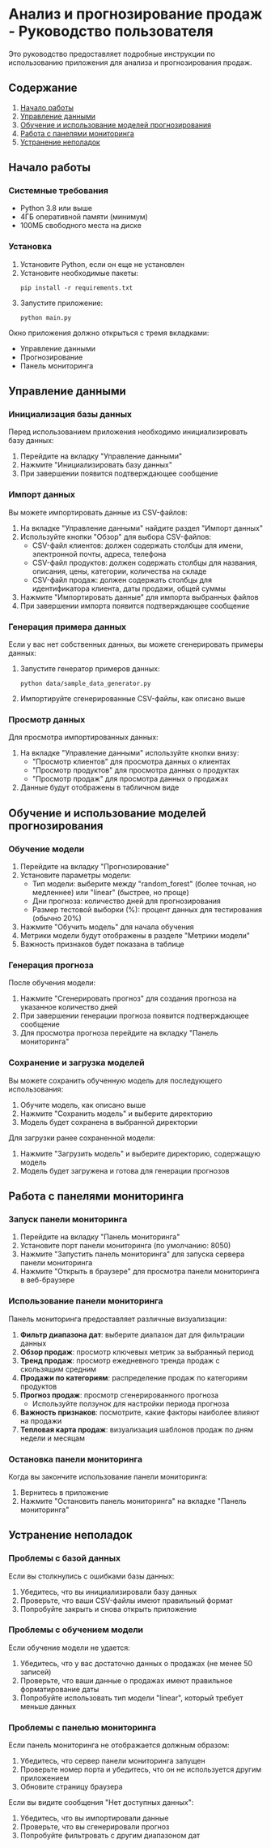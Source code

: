 # Анализ и прогнозирование продаж - Руководство пользователя

Это руководство предоставляет подробные инструкции по использованию приложения для анализа и прогнозирования продаж.

## Содержание

1. [Начало работы](#начало-работы)
2. [Управление данными](#управление-данными)
3. [Обучение и использование моделей прогнозирования](#обучение-и-использование-моделей-прогнозирования)
4. [Работа с панелями мониторинга](#работа-с-панелями-мониторинга)
5. [Устранение неполадок](#устранение-неполадок)

## Начало работы

### Системные требования

- Python 3.8 или выше
- 4ГБ оперативной памяти (минимум)
- 100МБ свободного места на диске

### Установка

1. Установите Python, если он еще не установлен
2. Установите необходимые пакеты:
   ```
   pip install -r requirements.txt
   ```
3. Запустите приложение:
   ```
   python main.py
   ```

Окно приложения должно открыться с тремя вкладками:
- Управление данными
- Прогнозирование
- Панель мониторинга

## Управление данными

### Инициализация базы данных

Перед использованием приложения необходимо инициализировать базу данных:

1. Перейдите на вкладку "Управление данными"
2. Нажмите "Инициализировать базу данных"
3. При завершении появится подтверждающее сообщение

### Импорт данных

Вы можете импортировать данные из CSV-файлов:

1. На вкладке "Управление данными" найдите раздел "Импорт данных"
2. Используйте кнопки "Обзор" для выбора CSV-файлов:
   - CSV-файл клиентов: должен содержать столбцы для имени, электронной почты, адреса, телефона
   - CSV-файл продуктов: должен содержать столбцы для названия, описания, цены, категории, количества на складе
   - CSV-файл продаж: должен содержать столбцы для идентификатора клиента, даты продажи, общей суммы
3. Нажмите "Импортировать данные" для импорта выбранных файлов
4. При завершении импорта появится подтверждающее сообщение

### Генерация примера данных

Если у вас нет собственных данных, вы можете сгенерировать примеры данных:

1. Запустите генератор примеров данных:
   ```
   python data/sample_data_generator.py
   ```
2. Импортируйте сгенерированные CSV-файлы, как описано выше

### Просмотр данных

Для просмотра импортированных данных:

1. На вкладке "Управление данными" используйте кнопки внизу:
   - "Просмотр клиентов" для просмотра данных о клиентах
   - "Просмотр продуктов" для просмотра данных о продуктах
   - "Просмотр продаж" для просмотра данных о продажах
2. Данные будут отображены в табличном виде

## Обучение и использование моделей прогнозирования

### Обучение модели

1. Перейдите на вкладку "Прогнозирование"
2. Установите параметры модели:
   - Тип модели: выберите между "random_forest" (более точная, но медленнее) или "linear" (быстрее, но проще)
   - Дни прогноза: количество дней для прогнозирования
   - Размер тестовой выборки (%): процент данных для тестирования (обычно 20%)
3. Нажмите "Обучить модель" для начала обучения
4. Метрики модели будут отображены в разделе "Метрики модели"
5. Важность признаков будет показана в таблице

### Генерация прогноза

После обучения модели:

1. Нажмите "Сгенерировать прогноз" для создания прогноза на указанное количество дней
2. При завершении генерации прогноза появится подтверждающее сообщение
3. Для просмотра прогноза перейдите на вкладку "Панель мониторинга"

### Сохранение и загрузка моделей

Вы можете сохранить обученную модель для последующего использования:

1. Обучите модель, как описано выше
2. Нажмите "Сохранить модель" и выберите директорию
3. Модель будет сохранена в выбранной директории

Для загрузки ранее сохраненной модели:

1. Нажмите "Загрузить модель" и выберите директорию, содержащую модель
2. Модель будет загружена и готова для генерации прогнозов

## Работа с панелями мониторинга

### Запуск панели мониторинга

1. Перейдите на вкладку "Панель мониторинга"
2. Установите порт панели мониторинга (по умолчанию: 8050)
3. Нажмите "Запустить панель мониторинга" для запуска сервера панели мониторинга
4. Нажмите "Открыть в браузере" для просмотра панели мониторинга в веб-браузере

### Использование панели мониторинга

Панель мониторинга предоставляет различные визуализации:

1. **Фильтр диапазона дат**: выберите диапазон дат для фильтрации данных
2. **Обзор продаж**: просмотр ключевых метрик за выбранный период
3. **Тренд продаж**: просмотр ежедневного тренда продаж с скользящим средним
4. **Продажи по категориям**: распределение продаж по категориям продуктов
5. **Прогноз продаж**: просмотр сгенерированного прогноза
   - Используйте ползунок для настройки периода прогноза
6. **Важность признаков**: посмотрите, какие факторы наиболее влияют на продажи
7. **Тепловая карта продаж**: визуализация шаблонов продаж по дням недели и месяцам

### Остановка панели мониторинга

Когда вы закончите использование панели мониторинга:

1. Вернитесь в приложение
2. Нажмите "Остановить панель мониторинга" на вкладке "Панель мониторинга"

## Устранение неполадок

### Проблемы с базой данных

Если вы столкнулись с ошибками базы данных:

1. Убедитесь, что вы инициализировали базу данных
2. Проверьте, что ваши CSV-файлы имеют правильный формат
3. Попробуйте закрыть и снова открыть приложение

### Проблемы с обучением модели

Если обучение модели не удается:

1. Убедитесь, что у вас достаточно данных о продажах (не менее 50 записей)
2. Проверьте, что ваши данные о продажах имеют правильное форматирование даты
3. Попробуйте использовать тип модели "linear", который требует меньше данных

### Проблемы с панелью мониторинга

Если панель мониторинга не отображается должным образом:

1. Убедитесь, что сервер панели мониторинга запущен
2. Проверьте номер порта и убедитесь, что он не используется другим приложением
3. Обновите страницу браузера

Если вы видите сообщения "Нет доступных данных":

1. Убедитесь, что вы импортировали данные
2. Проверьте, что вы сгенерировали прогноз
3. Попробуйте фильтровать с другим диапазоном дат 